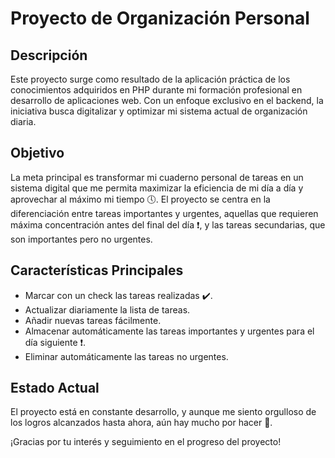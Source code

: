 # Proyecto de Organización Personal

## Descripción

Este proyecto surge como resultado de la aplicación práctica de los conocimientos adquiridos en PHP durante mi formación profesional en desarrollo de aplicaciones web. Con un enfoque exclusivo en el backend, la iniciativa busca digitalizar y optimizar mi sistema actual de organización diaria.

## Objetivo

La meta principal es transformar mi cuaderno personal de tareas en un sistema digital que me permita maximizar la eficiencia de mi día a día y aprovechar al máximo mi tiempo 🕔. El proyecto se centra en la diferenciación entre tareas importantes y urgentes, aquellas que requieren máxima concentración antes del final del día ❗, y las tareas secundarias, que son importantes pero no urgentes.

## Características Principales

- Marcar con un check las tareas realizadas ✔️.
- Actualizar diariamente la lista de tareas.
- Añadir nuevas tareas fácilmente.
- Almacenar automáticamente las tareas importantes y urgentes para el día siguiente ❗.
- Eliminar automáticamente las tareas no urgentes.

## Estado Actual

El proyecto está en constante desarrollo, y aunque me siento orgulloso de los logros alcanzados hasta ahora, aún hay mucho por hacer 🙌.

¡Gracias por tu interés y seguimiento en el progreso del proyecto!
